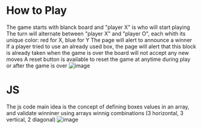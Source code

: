 # How to Play
The game starts with blanck board and "player X" is who will start playing
The turn will alternate between "player X" and "player O", each whith its unique color: red for X, blue for Y
The page will alert to announce a winner
If a player tried to use an already used box, the page will alert that this block is already taken
when the game is over the board will not accept any new moves
A reset button is available to reset the game at anytime during play or after the game is over
![image](https://github.com/user-attachments/assets/749158cd-ea6f-473d-9328-d387f913ecce)

# JS
The js code main idea is the concept of defining boxes values in an array, and validate winniner using arrays winnig combinations (3 horizontal, 3 vertical, 2 diagonal)
![image](https://github.com/user-attachments/assets/7f83ba81-4d7f-4fe8-8eaf-03d254c3bc92)
